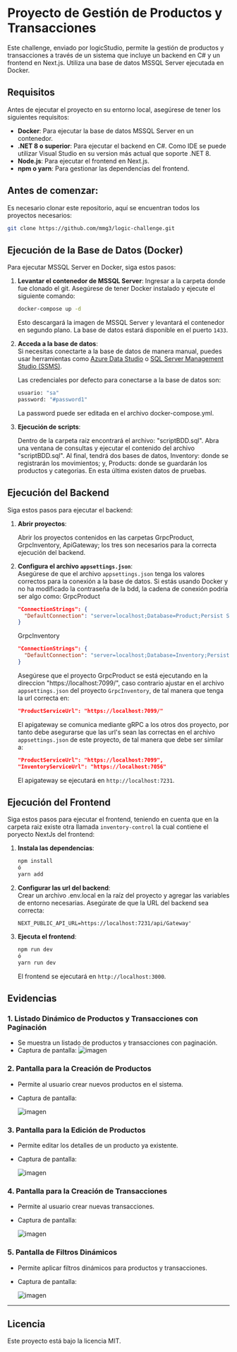 # Proyecto de Gestión de Productos y Transacciones

Este challenge, enviado por logicStudio, permite la gestión de productos y transacciones a través de un sistema que incluye un backend en C# y un frontend en Next.js. Utiliza una base de datos MSSQL Server ejecutada en Docker.

## Requisitos

Antes de ejecutar el proyecto en su entorno local, asegúrese de tener los siguientes requisitos:

- **Docker**: Para ejecutar la base de datos MSSQL Server en un contenedor.
- **.NET 8 o superior**: Para ejecutar el backend en C#. Como IDE se puede utilizar Visual Studio en su version más actual que soporte .NET 8.
- **Node.js**: Para ejecutar el frontend en Next.js.
- **npm o yarn**: Para gestionar las dependencias del frontend.

## Antes de comenzar:

Es necesario clonar este repositorio, aquí se encuentran todos los proyectos necesarios:
```bash
git clone https://github.com/mmg3/logic-challenge.git
```

## Ejecución de la Base de Datos (Docker)

Para ejecutar MSSQL Server en Docker, siga estos pasos:

1. **Levantar el contenedor de MSSQL Server**:
   Ingresar a la carpeta donde fue clonado el git.
   Asegúrese de tener Docker instalado y ejecute el siguiente comando:
    ```bash
    docker-compose up -d
    ```

   Esto descargará la imagen de MSSQL Server y levantará el contenedor en segundo plano. La base de datos estará disponible en el puerto `1433`.

3. **Acceda a la base de datos**:  
   Si necesitas conectarte a la base de datos de manera manual, puedes usar herramientas como [Azure Data Studio](https://aka.ms/azuredatastudio) o [SQL Server Management Studio (SSMS)](https://aka.ms/ssms).

   Las credenciales por defecto para conectarse a la base de datos son:
   ```bash
   usuario: "sa"
   password: "#password1"
    ```

   La password puede ser editada en el archivo docker-compose.yml.

4. **Ejecución de scripts**:

   Dentro de la carpeta raiz encontrará el archivo: "scriptBDD.sql".
   Abra una ventana de consultas y ejecutar el contenido del archivo "scriptBDD.sql".
   Al final, tendrá dos bases de datos, Inventory: donde se registrarán los movimientos; y, Products: donde se guardarán los productos y categorias. En esta última existen datos de pruebas.

   
## Ejecución del Backend

Siga estos pasos para ejecutar el backend:

1. **Abrir proyectos**:

    Abrir los proyectos contenidos en las carpetas GrpcProduct, GrpcInventory, ApiGateway; los tres son necesarios para la correcta ejecución del backend.

2. **Configura el archivo `appsettings.json`**:  
   Asegúrese de que el archivo `appsettings.json` tenga los valores correctos para la conexión a la base de datos. Si estás usando Docker y no ha modificado la contraseña de la bdd, la cadena de conexión podría ser algo como:
   GrpcProduct
    ```json
    "ConnectionStrings": {
      "DefaultConnection": "server=localhost;Database=Product;Persist Security Info=False;User ID=sa;Password=#password1;TrustServerCertificate=true;MultipleActiveResultSets=true"
    }
    ```
    
   GrpcInventory
    ```json
    "ConnectionStrings": {
      "DefaultConnection": "server=localhost;Database=Inventory;Persist Security Info=False;User ID=sa;Password=#password1;TrustServerCertificate=true;MultipleActiveResultSets=true"
    }
    ```

   Asegúrese que el proyecto GrpcProduct se está ejecutando en la direccion "https://localhost:7099/", caso contrario ajustar en el archivo `appsettings.json` del proyecto `GrpcInventory`, de tal manera que tenga la url correcta en:
   
    ```json
    "ProductServiceUrl": "https://localhost:7099/"
    ```

   El apigateway se comunica mediante gRPC a los otros dos proyecto, por tanto debe asegurarse que las url's sean las correctas en el archivo `appsettings.json` de este proyecto, de tal manera que debe ser similar a:

    ```json
    "ProductServiceUrl": "https://localhost:7099",
    "InventoryServiceUrl": "https://localhost:7056"
    ```
    
   El apigateway se ejecutará en `http://localhost:7231`.

## Ejecución del Frontend

Siga estos pasos para ejecutar el frontend, teniendo en cuenta que en la carpeta raiz existe otra llamada `inventory-control` la cual contiene el poryecto NextJs del frontend:

1. **Instala las dependencias**:
    ```bash
    npm install
    ó
    yarn add
    ```

2. **Configurar las url del backend**:  
   Crear un archivo .env.local en la raíz del proyecto y agregar las variables de entorno necesarias. Asegúrate de que la URL del backend sea correcta:
    ```env
    NEXT_PUBLIC_API_URL=https://localhost:7231/api/Gateway'
    ```

4. **Ejecuta el frontend**:
    ```bash
    npm run dev
    ó
    yarn run dev
    ```

   El frontend se ejecutará en `http://localhost:3000`.


## Evidencias

### 1. **Listado Dinámico de Productos y Transacciones con Paginación**
   - Se muestra un listado de productos y transacciones con paginación.
   - Captura de pantalla:
      ![imagen](https://github.com/user-attachments/assets/90392201-c60b-4293-8fac-4fe28d830b82)

### 2. **Pantalla para la Creación de Productos**
   - Permite al usuario crear nuevos productos en el sistema.
   - Captura de pantalla:

     ![imagen](https://github.com/user-attachments/assets/a5b54f3a-85e6-46e9-91ac-555e6618d8bc)


### 3. **Pantalla para la Edición de Productos**
   - Permite editar los detalles de un producto ya existente.
   - Captura de pantalla:

     ![imagen](https://github.com/user-attachments/assets/5274b6bd-abff-4eb7-99ce-03830615ef52)

### 4. **Pantalla para la Creación de Transacciones**
   - Permite al usuario crear nuevas transacciones.
   - Captura de pantalla:

     ![imagen](https://github.com/user-attachments/assets/7e680329-ee6e-4684-a37b-2c4aa075a617)


### 5. **Pantalla de Filtros Dinámicos**
   - Permite aplicar filtros dinámicos para productos y transacciones.
   - Captura de pantalla:

     ![imagen](https://github.com/user-attachments/assets/55dcad74-6d04-478a-94da-64d9916f0d15)


---

## Licencia

Este proyecto está bajo la licencia MIT.
